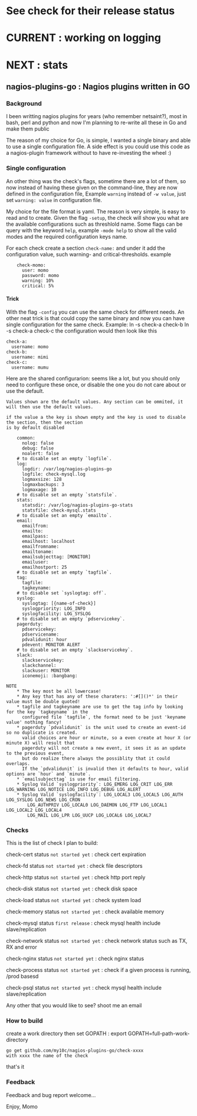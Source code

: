 
# See check for their release status
# CURRENT : working on logging
# NEXT    : stats

## nagios-plugins-go : Nagios plugins written in GO

### Background
I been writting nagios plugins for years (who remember netsaint?), most in
bash, perl and python and now I'm planning to re-write all these in Go and
make them public

The reason of my choice for Go, is simple, I wanted a single binary and able
to use a single configuration file. A side effect is you could use this code
as a nagios-plugin framework without to have re-investing the wheel :)

### Single configuration
An other thing was the check's flags, sometime there are a lot of them, so now instead
of having these given on the command-line, they are now defined in the configuration file,
Example `warning` instead of `-w value`, just set `warning: value` in configuration file.

My choice for the file format is yaml. The reason is very simple, is easy to read
and to create. Given the flag `-setup`, the check will show you what are the available
configurations such as threshlold name. Some flags can be query with the keyword `help`,
example `-mode help` to show all the valid modes and the required configuration keys name.

For each check create a section `check-name:` and under it add the configuration value,
such warning- and critical-thresholds.
example

```
	check-momo:
	  user: momo
	  password: momo
	  warning: 10%
	  critical: 5%
```

#### Trick
With the flag `-config` you can use the same check for different needs. An other neat trick
is that could copy the same binary and now you can have single configuration for the same check.
Example:
	ln -s check-a check-b
	ln -s check-a check-c
the configuration would then look like this
```
check-a:
  username: momo
check-b:
  username: mimi
check-c:
  username: mumu
```

Here are the shared configurarion:
seems like a lot, but you should only need to configure these once, or disable the one
you do not care about or use the default.

`Values shown are the default values. Any section can be ommited, it will then use the default values.`
```
if the value a the key is shown empty and the key is used to disable the section, then the section
is by default disabled
```
```
	common:
	  nolog: false
	  debug: false
	  noalert: false
	# to disable set an empty `logfile`.
	log:
	  logdir: /var/log/nagios-plugins-go
	  logfile: check-mysql.log
	  logmaxsize: 128
	  logmaxbackups: 3
	  logmaxage: 10
	# to disable set an empty `statsfile`.
	stats:
	  statsdir: /var/log/nagios-plugins-go-stats
	  statsfile: check-mysql.stats
	# to disable set an empty `emailto`.
	email:
	  emailfrom:
	  emailto:
	  emailpass:
	  emailhost: localhost
	  emailfromname:
	  emailtoname:
	  emailsubjecttag: [MONITOR]
	  emailuser:
	  emailhostport: 25
	# to disable set an empty `tagfile`.
	tag:
	  tagfile:
	  tagkeyname:
	# to disable set `syslogtag: off`.
	syslog:
	  syslogtag: [{name-of-check}]
	  syslogpriority: LOG_INFO
	  syslogfacility: LOG_SYSLOG
	# to disable set an empty `pdservicekey`.
	pagerduty:
	  pdservicekey:
	  pdservicename:
	  pdvalidunit: hour
	  pdevent: MONITOR ALERT
	# to disable set an empty `slackservicekey`.
	slack:
	  slackservicekey:
	  slackchannel:
	  slackuser: MONITOR
	  iconemoji: :bangbang:

NOTE
	* The key most be all lowercase!
	* Any key that has any of these charaters: ':#[]()*' in their value must be double quoted!
	* tagfile and tagkeyname are use to get the tag info by looking for the key `tagkeyname` in the
	  configured file `tagfile`, the format need to be just 'keyname value' nothing fancy!
	* pagerduty `pdvalidunit` is the unit used to create an event-id so no duplicate is created.
	  valid choices are hour or minute, so a even create at hour X (or minute X) will result that
	  pagerduty will not create a new event, it sees it as an update to the previous event,
	  but do realize there always the possiblity that it could overlaps.
	  If the `pdvalidunit` is invalid then it defaults to hour, valid options are `hour` and `minute`.
	* `emailsubjecttag` is use for email filtering.
	* Syslog Valid `syslogpriority`: LOG_EMERG LOG_CRIT LOG_ERR LOG_WARNING LOG_NOTICE LOG_INFO LOG_DEBUG LOG_ALERT
	* Syslog Valid `syslogfacility`: LOG_LOCAL3 LOG_LOCAL5 LOG_AUTH LOG_SYSLOG LOG_NEWS LOG_CRON
		LOG_AUTHPRIV LOG_LOCAL0 LOG_DAEMON LOG_FTP LOG_LOCAL1 LOG_LOCAL2 LOG_LOCAL4
		LOG_MAIL LOG_LPR LOG_UUCP LOG_LOCAL6 LOG_LOCAL7
```


### Checks
This is the list of check I plan to build:

check-cert status `not started yet` 	: check cert expiration

check-fd status `not started yet` 		: check file descriptors

check-http status `not started yet`		: check http port reply

check-disk status `not started yet`		: check disk space

check-load status `not started yet`		: check system load

check-memory status `not started yet`	: check available memory

check-mysql status `first release`		: check mysql health include slave/replication

check-network status `not started yet`	: check network status such as TX, RX and error

check-nginx status `not started yet`	: check nginx status

check-process status `not started yet`	: check if a given process is running, /prod basesd

check-psql status `not started yet`		: check mysql health include slave/replication

Any other that you would like to see? shoot me an email

### How to build

create a work directory then set GOPATH : export GOPATH=full-path-work-directory

```
go get github.com/my10c/nagios-plugins-go/check-xxxx
with xxxx the name of the check
```

that's it


### Feedback
Feedback and bug report welcome...

Enjoy, Momo
